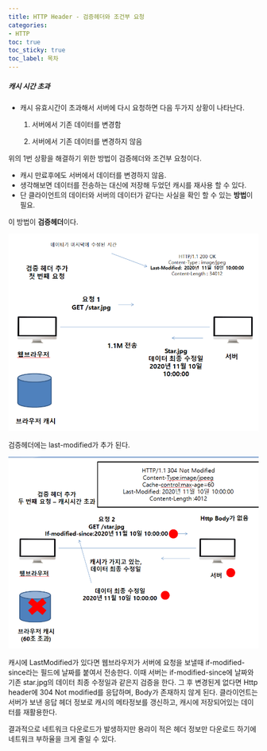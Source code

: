 ```yaml
---
title: HTTP Header - 검증헤더와 조건부 요청
categories:
- HTTP
toc: true
toc_sticky: true
toc_label: 목차
---
```






##### 캐시 시간 초과

* 캐시 유효시간이 초과해서 서버에 다시 요청하면 다음 두가지 상황이 나타난다.

  1.  서버에서 기존 데이터를 변경함

  2.  서버에서 기존 데이터를 변경하지 않음



위의 1번 상황을 해결하기 위한 방법이 검증헤더와 조건부 요청이다.

* 캐시 만료후에도 서버에서 데이터를 변경하지 않음.
* 생각해보면 데이터를 전송하는 대신에 저장해 두었던 캐시를 재사용 할 수 있다.
* 단 클라이언트의 데이터와 서버의 데이터가 같다는 사실을 확인 할 수 있는 **방법**이 필요.



이 방법이 **검증헤더**이다.

![image-20210218232616071](../../assets/images/2021-02-18-http-9/image-20210218232616071.png)

검증헤더에는 last-modified가 추가 된다.

![image-20210218233422671](../../assets/images/2021-02-18-http-9/image-20210218233422671.png)

캐시에 LastModified가 있다면 웹브라우저가 서버에 요청을 보낼때 if-modified-since라는 필드에 날짜를 붙여서 전송한다. 이때 서버는 if-modified-since에 날짜와 기존 star.jpg의 데이터 최종 수정일과 같은지 검증을 한다. 그 후 변경된게 없다면 Http header에 304 Not modified를 응답하며, Body가 존재하지 않게 된다. 클라이언트는 서버가 보낸 응답 헤더 정보로 캐시의 메타정보를 갱신하고, 캐시에 저장되어있는 데이터를 재활용한다.

결과적으로 네트워크 다운로드가 발생하지만 용랴이 적은 헤더 정보만 다운로드 하기에 네트워크 부하율을 크게 줄일 수 있다. 